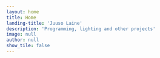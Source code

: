 ```yaml
---
layout: home
title: Home
landing-title: 'Juuso Laine'
description: 'Programming, lighting and other projects'
image: null
author: null
show_tile: false
---
```

